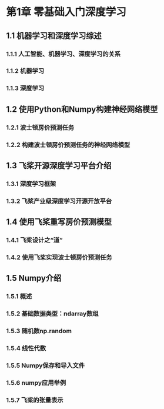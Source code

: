 
# 第1章 零基础入门深度学习
## 1.1 机器学习和深度学习综述
### 1.1.1 人工智能、机器学习、深度学习的关系
### 1.1.2 机器学习
### 1.1.3 深度学习
## 1.2 使用Python和Numpy构建神经网络模型
### 1.2.1 波士顿房价预测任务
### 1.2.2 构建波士顿房价预测任务的神经网络模型
## 1.3 飞桨开源深度学习平台介绍
### 1.3.1 深度学习框架
### 1.3.2 飞桨产业级深度学习开源开放平台
## 1.4 使用飞桨重写房价预测模型
### 1.4.1 飞桨设计之“道”
### 1.4.2 使用飞桨实现波士顿房价预测任务
## 1.5 Numpy介绍
### 1.5.1 概述
### 1.5.2 基础数据类型：ndarray数组
### 1.5.3 随机数np.random
### 1.5.4 线性代数
### 1.5.5 Numpy保存和导入文件
### 1.5.6 numpy应用举例
### 1.5.7 飞桨的张量表示


